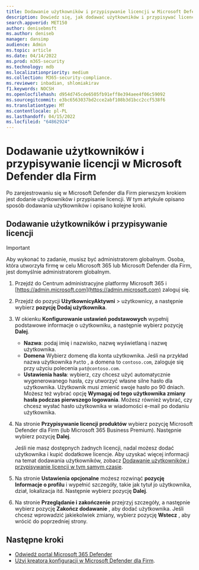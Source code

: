 ```yaml
---
title: Dodawanie użytkowników i przypisywanie licencji w Microsoft Defender dla Firm
description: Dowiedz się, jak dodawać użytkowników i przypisywać licencje
search.appverid: MET150
author: denisebmsft
ms.author: deniseb
manager: dansimp
audience: Admin
ms.topic: article
ms.date: 04/14/2022
ms.prod: m365-security
ms.technology: mdb
ms.localizationpriority: medium
ms.collection: M365-security-compliance.
ms.reviewer: inbadian, shlomiakirav
f1.keywords: NOCSH
ms.openlocfilehash: d954d745cde6505fb91eff8e394aee4f06c59092
ms.sourcegitcommit: e3bc6563037bd2cce2abf108b3d1bcc2ccf538f6
ms.translationtype: MT
ms.contentlocale: pl-PL
ms.lasthandoff: 04/15/2022
ms.locfileid: "64862924"
---
```

# <a name="add-users-and-assign-licenses-in-microsoft-defender-for-business"></a>Dodawanie użytkowników i przypisywanie licencji w Microsoft Defender dla Firm

Po zarejestrowaniu się w Microsoft Defender dla Firm pierwszym krokiem jest dodanie użytkowników i przypisanie licencji. W tym artykule opisano sposób dodawania użytkowników i opisano kolejne kroki.

## <a name="add-users-and-assign-licenses"></a>Dodawanie użytkowników i przypisywanie licencji

> [!IMPORTANT]
> Aby wykonać to zadanie, musisz być administratorem globalnym.  Osoba, która utworzyła firmę w celu Microsoft 365 lub Microsoft Defender dla Firm, jest domyślnie administratorem globalnym.

1. Przejdź do Centrum administracyjne platformy Microsoft 365 i [https://admin.microsoft.com](https://admin.microsoft.com) zaloguj się.

2. Przejdź do pozycji **UżytkownicyAktywni** >  użytkownicy, a następnie wybierz **pozycję Dodaj użytkownika**.

3. W okienku **Konfigurowanie ustawień podstawowych** wypełnij podstawowe informacje o użytkowniku, a następnie wybierz pozycję **Dalej**.

   - **Nazwa**: podaj imię i nazwisko, nazwę wyświetlaną i nazwę użytkownika.
   - **Domena** Wybierz domenę dla konta użytkownika. Jeśli na przykład nazwa użytkownika `Pat`to , a domena to `contoso.com`, zaloguje się przy użyciu polecenia `pat@contoso.com`.
   - **Ustawienia hasła**: wybierz, czy chcesz użyć automatycznie wygenerowanego hasła, czy utworzyć własne silne hasło dla użytkownika. Użytkownik musi zmienić swoje hasło po 90 dniach. Możesz też wybrać opcję **Wymagaj od tego użytkownika zmiany hasła podczas pierwszego logowania**. Możesz również wybrać, czy chcesz wysłać hasło użytkownika w wiadomości e-mail po dodaniu użytkownika.

4. Na stronie **Przypisywanie licencji produktów** wybierz pozycję Microsoft Defender dla Firm (lub Microsoft 365 Business Premium). Następnie wybierz pozycję **Dalej**. 

   Jeśli nie masz dostępnych żadnych licencji, nadal możesz dodać użytkownika i kupić dodatkowe licencje. Aby uzyskać więcej informacji na temat dodawania użytkowników, zobacz [Dodawanie użytkowników i przypisywanie licencji w tym samym czasie](../../admin/add-users/add-users.md).

5. Na stronie **Ustawienia opcjonalne** możesz rozwinąć **pozycję Informacje o profilu** i wypełnić szczegóły, takie jak tytuł jo użytkownika, dział, lokalizacja itd. Następnie wybierz pozycję **Dalej**.

6. Na stronie **Przeglądanie i zakończenie** przejrzyj szczegóły, a następnie wybierz pozycję **Zakończ dodawanie** , aby dodać użytkownika. Jeśli chcesz wprowadzić jakiekolwiek zmiany, wybierz pozycję **Wstecz** , aby wrócić do poprzedniej strony.

## <a name="next-steps"></a>Następne kroki

- [Odwiedź portal Microsoft 365 Defender](mdb-get-started.md)
- [Użyj kreatora konfiguracji w Microsoft Defender dla Firm](mdb-use-wizard.md).